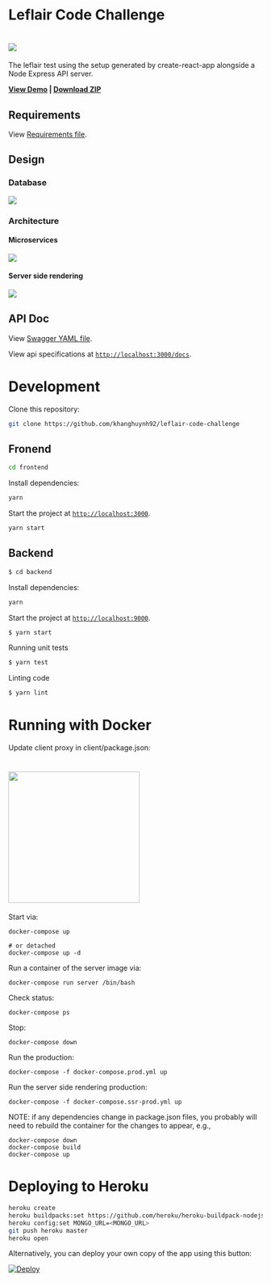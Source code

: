 # Leflair Code Challenge

# <img src="/images/demo.png?raw=true">

The leflair test using the setup generated by create-react-app alongside a Node Express API server.

<strong><a href="https://lefcal.herokuapp.com/">View Demo</a> | <a href="./images/leflair-code-challenge.zip">Download ZIP</a> </strong>

## Requirements

View [Requirements file](./requirementss.md).

## Design

### Database
![](./images/database-design.png)

### Architecture

#### Microservices
![](./images/microservices.png)

#### Server side rendering
![](./images/server-side-rendering.png)


## API Doc

View [Swagger YAML file](./server/swagger.yaml).

View api specifications at  [`http://localhost:3000/docs`](http://localhost:3000/docs).

# Development

Clone this repository:

```sh
git clone https://github.com/khanghuynh92/leflair-code-challenge
```

## Fronend

```sh
cd frontend
```

Install dependencies:

```sh
yarn
```

Start the project at [`http://localhost:3000`](http://localhost:3000).

```sh
yarn start
```

## Backend

```bash
$ cd backend
```

Install dependencies:

```sh
yarn
```

Start the project at [`http://localhost:9000`](http://localhost:9000).

```sh
$ yarn start
```

Running unit tests

```sh
$ yarn test
```

Linting code

```sh
$ yarn lint
```

# Running with Docker
Update client proxy in client/package.json:

# <img src="/images/client-proxy.png?raw=true" width="260">

Start via:

```
docker-compose up

# or detached
docker-compose up -d
```

Run a container of the server image via:

```
docker-compose run server /bin/bash
```

Check status:

```
docker-compose ps
```

Stop:

```
docker-compose down
```

Run the production:

```
docker-compose -f docker-compose.prod.yml up
```

Run the server side rendering production:

```
docker-compose -f docker-compose.ssr-prod.yml up
```

NOTE: if any dependencies change in package.json files, you probably will need to rebuild the container for the changes to appear, e.g.,

```
docker-compose down
docker-compose build
docker-compose up
```


# Deploying to Heroku

```bash
heroku create
heroku buildpacks:set https://github.com/heroku/heroku-buildpack-nodejs#yarn
heroku config:set MONGO_URL=<MONGO_URL>
git push heroku master
heroku open
```

Alternatively, you can deploy your own copy of the app using this button:

[![Deploy](https://www.herokucdn.com/deploy/button.svg)](https://heroku.com/deploy?template=https://github.com/khanghuynh92/leflair-code-challenge)
